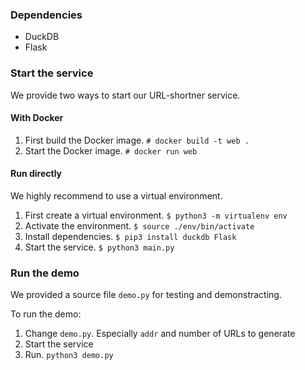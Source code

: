 ### Dependencies
- DuckDB
- Flask

### Start the service

We provide two ways to start our URL-shortner service.

#### With Docker

1. First build the Docker image. `# docker build -t web .`
2. Start the Docker image. `# docker run web`


#### Run directly

We highly recommend to use a virtual environment.

1. First create a virtual environment. `$ python3 -m virtualenv env`
2. Activate the environment. `$ source ./env/bin/activate`
3. Install dependencies. `$ pip3 install duckdb Flask`
3. Start the service. `$ python3 main.py`

### Run the demo

We provided a source file `demo.py` for testing and demonstracting.

To run the demo:

1. Change `demo.py`. Especially `addr` and number of URLs to generate
2. Start the service
3. Run. `python3 demo.py`
